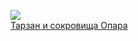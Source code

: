 ![](/books/foreign_adventure/Эдгар%20Райс%20Берроуз/Тарзан%20и%20сокровища%20Опара.jpg)  
[Тарзан и сокровища Опара](/books/foreign_adventure/Эдгар%20Райс%20Берроуз/Тарзан%20и%20сокровища%20Опара)
